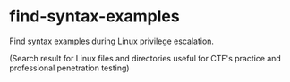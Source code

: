 # find-syntax-examples
Find syntax examples during Linux privilege escalation.

(Search result for Linux files and directories useful for CTF's practice and professional penetration testing)
